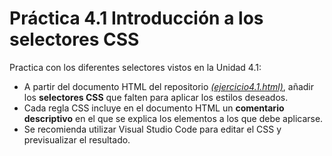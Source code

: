 # Práctica 4.1 Introducción a los selectores CSS

Practica con los diferentes selectores vistos en la Unidad 4.1:

- A partir del documento HTML del repositorio *[(ejercicio4.1.html)](https://github.com/javiertraseira/practica4-1-DI/blob/main/ejercicio4.1.html)*, añadir los **selectores CSS** que falten para aplicar los estilos deseados.
- Cada regla CSS incluye en el documento HTML un **comentario descriptivo** en el que se explica los elementos a los que debe aplicarse.
- Se recomienda utilizar Visual Studio Code para editar el CSS y previsualizar el resultado.